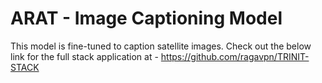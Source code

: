 # ARAT - Image Captioning Model
This model is fine-tuned to caption satellite images. Check out the below link for the full stack application at - https://github.com/ragavpn/TRINIT-STACK
